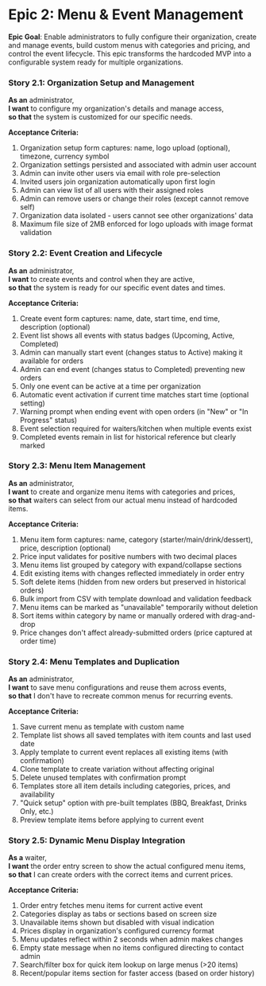 # Epic 2: Menu & Event Management

**Epic Goal**: Enable administrators to fully configure their organization, create and manage events, build custom menus with categories and pricing, and control the event lifecycle. This epic transforms the hardcoded MVP into a configurable system ready for multiple organizations.

### Story 2.1: Organization Setup and Management

**As an** administrator,  
**I want** to configure my organization's details and manage access,  
**so that** the system is customized for our specific needs.

**Acceptance Criteria:**
1. Organization setup form captures: name, logo upload (optional), timezone, currency symbol
2. Organization settings persisted and associated with admin user account
3. Admin can invite other users via email with role pre-selection
4. Invited users join organization automatically upon first login
5. Admin can view list of all users with their assigned roles
6. Admin can remove users or change their roles (except cannot remove self)
7. Organization data isolated - users cannot see other organizations' data
8. Maximum file size of 2MB enforced for logo uploads with image format validation

### Story 2.2: Event Creation and Lifecycle

**As an** administrator,  
**I want** to create events and control when they are active,  
**so that** the system is ready for our specific event dates and times.

**Acceptance Criteria:**
1. Create event form captures: name, date, start time, end time, description (optional)
2. Event list shows all events with status badges (Upcoming, Active, Completed)
3. Admin can manually start event (changes status to Active) making it available for orders
4. Admin can end event (changes status to Completed) preventing new orders
5. Only one event can be active at a time per organization
6. Automatic event activation if current time matches start time (optional setting)
7. Warning prompt when ending event with open orders (in "New" or "In Progress" status)
8. Event selection required for waiters/kitchen when multiple events exist
9. Completed events remain in list for historical reference but clearly marked

### Story 2.3: Menu Item Management

**As an** administrator,  
**I want** to create and organize menu items with categories and prices,  
**so that** waiters can select from our actual menu instead of hardcoded items.

**Acceptance Criteria:**
1. Menu item form captures: name, category (starter/main/drink/dessert), price, description (optional)
2. Price input validates for positive numbers with two decimal places
3. Menu items list grouped by category with expand/collapse sections
4. Edit existing items with changes reflected immediately in order entry
5. Soft delete items (hidden from new orders but preserved in historical orders)
6. Bulk import from CSV with template download and validation feedback
7. Menu items can be marked as "unavailable" temporarily without deletion
8. Sort items within category by name or manually ordered with drag-and-drop
9. Price changes don't affect already-submitted orders (price captured at order time)

### Story 2.4: Menu Templates and Duplication

**As an** administrator,  
**I want** to save menu configurations and reuse them across events,  
**so that** I don't have to recreate common menus for recurring events.

**Acceptance Criteria:**
1. Save current menu as template with custom name
2. Template list shows all saved templates with item counts and last used date
3. Apply template to current event replaces all existing items (with confirmation)
4. Clone template to create variation without affecting original
5. Delete unused templates with confirmation prompt
6. Templates store all item details including categories, prices, and availability
7. "Quick setup" option with pre-built templates (BBQ, Breakfast, Drinks Only, etc.)
8. Preview template items before applying to current event

### Story 2.5: Dynamic Menu Display Integration

**As a** waiter,  
**I want** the order entry screen to show the actual configured menu items,  
**so that** I can create orders with the correct items and current prices.

**Acceptance Criteria:**
1. Order entry fetches menu items for current active event
2. Categories display as tabs or sections based on screen size
3. Unavailable items shown but disabled with visual indication
4. Prices display in organization's configured currency format
5. Menu updates reflect within 2 seconds when admin makes changes
6. Empty state message when no items configured directing to contact admin
7. Search/filter box for quick item lookup on large menus (>20 items)
8. Recent/popular items section for faster access (based on order history)
